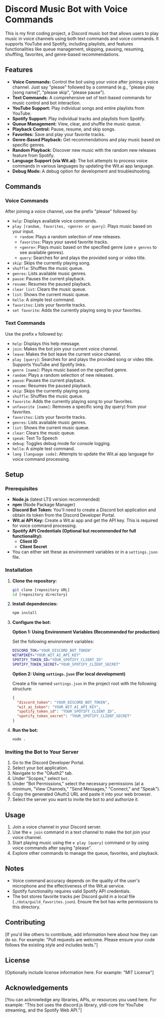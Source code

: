 # Discord Music Bot with Voice Commands

This is my first coding project, a Discord music bot that allows users to play music in voice channels using both text commands and voice commands. It supports YouTube and Spotify, including playlists, and features functionalities like queue management, skipping, pausing, resuming, shuffling, favorites, and genre-based recommendations.

## Features

-   **Voice Commands:** Control the bot using your voice after joining a voice channel. Just say "please" followed by a command (e.g., "please play [song name]", "please skip", "please pause").
-   **Text Commands:** A comprehensive set of text-based commands for music control and bot interaction.
-   **YouTube Support:** Play individual songs and entire playlists from YouTube.
-   **Spotify Support:** Play individual tracks and playlists from Spotify.
-   **Queue Management:** View, clear, and shuffle the music queue.
-   **Playback Control:** Pause, resume, and skip songs.
-   **Favorites:** Save and play your favorite tracks.
-   **Genre-Based Playback:** Get recommendations and play music based on specific genres.
-   **Random Playback:** Discover new music with the random new releases feature from Spotify.
-   **Language Support (via Wit.ai):** The bot attempts to process voice commands in various languages by updating the Wit.ai app language.
-   **Debug Mode:** A debug option for development and troubleshooting.

## Commands

### Voice Commands

After joining a voice channel, use the prefix "please" followed by:

-   `help`: Displays available voice commands.
-   `play [random, favorites, <genre> or query]`: Plays music based on your input.
    -   `random`: Plays a random selection of new releases.
    -   `favorites`: Plays your saved favorite tracks.
    -   `<genre>`: Plays music based on the specified genre (use `e genres` to see available genres).
    -   `query`: Searches for and plays the provided song or video title.
-   `skip`: Skips the currently playing song.
-   `shuffle`: Shuffles the music queue.
-   `genres`: Lists available music genres.
-   `pause`: Pauses the current playback.
-   `resume`: Resumes the paused playback.
-   `clear list`: Clears the music queue.
-   `list`: Shows the current music queue.
-   `hello`: A simple test command.
-   `favorites`: Lists your favorite tracks.
-   `set favorite`: Adds the currently playing song to your favorites.

### Text Commands

Use the prefix `e` followed by:

-   `help`: Displays this help message.
-   `join`: Makes the bot join your current voice channel.
-   `leave`: Makes the bot leave the current voice channel.
-   `play [query]`: Searches for and plays the provided song or video title. Supports YouTube and Spotify links.
-   `genre [name]`: Plays music based on the specified genre.
-   `random`: Plays a random selection of new releases.
-   `pause`: Pauses the current playback.
-   `resume`: Resumes the paused playback.
-   `skip`: Skips the currently playing song.
-   `shuffle`: Shuffles the music queue.
-   `favorite`: Adds the currently playing song to your favorites.
-   `unfavorite [name]`: Removes a specific song (by query) from your favorites.
-   `favorites`: Lists your favorite tracks.
-   `genres`: Lists available music genres.
-   `list`: Shows the current music queue.
-   `clear`: Clears the music queue.
-   `speak`: Text To Speech
-   `debug`: Toggles debug mode for console logging.
-   `hello`: A simple test command.
-   `lang [language code]`: Attempts to update the Wit.ai app language for voice command processing.

## Setup

### Prerequisites

-   **Node.js** (latest LTS version recommended)
-   **npm** (Node Package Manager)
-   **Discord Bot Token:** You'll need to create a Discord bot application and obtain its token from the Discord Developer Portal.
-   **Wit.ai API Key:** Create a Wit.ai app and get the API key. This is required for voice command processing.
-   **Spotify API Credentials (Optional but recommended for full functionality):**
    -   **Client ID**
    -   **Client Secret**
-   You can either set these as environment variables or in a `settings.json` file.

### Installation

1.  **Clone the repository:**
    ```bash
    git clone [repository URL]
    cd [repository directory]
    ```

2.  **Install dependencies:**
    ```bash
    npm install
    ```

3.  **Configure the bot:**

    **Option 1: Using Environment Variables (Recommended for production)**

    Set the following environment variables:

    ```bash
    DISCORD_TOK="YOUR_DISCORD_BOT_TOKEN"
    WITAPIKEY="YOUR_WIT_AI_API_KEY"
    SPOTIFY_TOKEN_ID="YOUR_SPOTIFY_CLIENT_ID"
    SPOTIFY_TOKEN_SECRET="YOUR_SPOTIFY_CLIENT_SECRET"
    ```

    **Option 2: Using `settings.json` (For local development)**

    Create a file named `settings.json` in the project root with the following structure:

    ```json
    {
      "discord_token": "YOUR_DISCORD_BOT_TOKEN",
      "wit_ai_token": "YOUR_WIT_AI_API_KEY",
      "spotify_token_id": "YOUR_SPOTIFY_CLIENT_ID",
      "spotify_token_secret": "YOUR_SPOTIFY_CLIENT_SECRET"
    }
    ```

4.  **Run the bot:**
    ```bash
    node .
    ```

### Inviting the Bot to Your Server

1.  Go to the Discord Developer Portal.
2.  Select your bot application.
3.  Navigate to the "OAuth2" tab.
4.  Under "Scopes," select `bot`.
5.  Under "Bot Permissions," select the necessary permissions (at a minimum, "View Channels," "Send Messages," "Connect," and "Speak").
6.  Copy the generated OAuth2 URL and paste it into your web browser.
7.  Select the server you want to invite the bot to and authorize it.

## Usage

1.  Join a voice channel in your Discord server.
2.  Use the `e join` command in a text channel to make the bot join your voice channel.
3.  Start playing music using the `e play [query]` command or by using voice commands after saying "please".
4.  Explore other commands to manage the queue, favorites, and playback.

## Notes

-   Voice command accuracy depends on the quality of the user's microphone and the effectiveness of the Wit.ai service.
-   Spotify functionality requires valid Spotify API credentials.
-   The bot stores favorite tracks per Discord guild in a local file (`./data/guild_favorites.json`). Ensure the bot has write permissions to this directory.

## Contributing

[If you'd like others to contribute, add information here about how they can do so. For example: "Pull requests are welcome. Please ensure your code follows the existing style and includes tests."]

## License

[Optionally include license information here. For example: "MIT License"]

## Acknowledgements

[You can acknowledge any libraries, APIs, or resources you used here. For example: "This bot uses the discord.js library, ytdl-core for YouTube streaming, and the Spotify Web API."]
